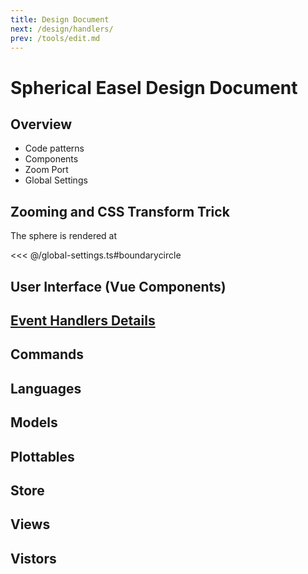 ```yaml
---
title: Design Document
next: /design/handlers/
prev: /tools/edit.md
---
```


# Spherical Easel Design Document

## Overview

- Code patterns
- Components
- Zoom Port
- Global Settings

## Zooming and CSS Transform Trick

The sphere is rendered at

<<< @/global-settings.ts#boundarycircle

## User Interface (Vue Components)

## [Event Handlers Details](./handlers/)

## Commands

## Languages

## Models

## Plottables

## Store

## Views

## Vistors
